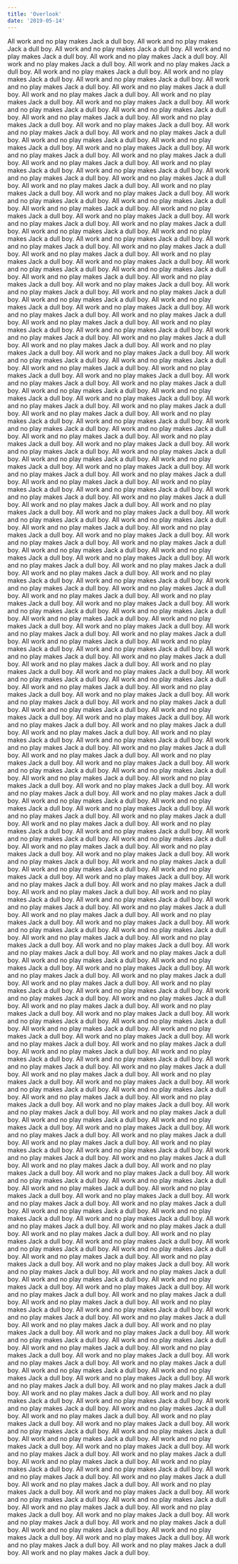 ```yaml
---
title: 'Overlook'
date: '2019-05-14'
---
```


All work and no play makes Jack a dull boy. All work and no play makes Jack a dull boy. All work and no play makes Jack a dull boy. All work and no play makes Jack a dull boy. All work and no play makes Jack a dull boy. All work and no play makes Jack a dull boy. All work and no play makes Jack a dull boy. All work and no play makes Jack a dull boy. All work and no play makes Jack a dull boy. All work and no play makes Jack a dull boy. All work and no play makes Jack a dull boy. All work and no play makes Jack a dull boy. All work and no play makes Jack a dull boy. All work and no play makes Jack a dull boy. All work and no play makes Jack a dull boy. All work and no play makes Jack a dull boy. All work and no play makes Jack a dull boy. All work and no play makes Jack a dull boy. All work and no play makes Jack a dull boy. All work and no play makes Jack a dull boy. All work and no play makes Jack a dull boy. All work and no play makes Jack a dull boy. All work and no play makes Jack a dull boy. All work and no play makes Jack a dull boy. All work and no play makes Jack a dull boy. All work and no play makes Jack a dull boy. All work and no play makes Jack a dull boy. All work and no play makes Jack a dull boy. All work and no play makes Jack a dull boy. All work and no play makes Jack a dull boy. All work and no play makes Jack a dull boy. All work and no play makes Jack a dull boy. All work and no play makes Jack a dull boy. All work and no play makes Jack a dull boy. All work and no play makes Jack a dull boy. All work and no play makes Jack a dull boy. All work and no play makes Jack a dull boy. All work and no play makes Jack a dull boy. All work and no play makes Jack a dull boy. All work and no play makes Jack a dull boy. All work and no play makes Jack a dull boy. All work and no play makes Jack a dull boy. All work and no play makes Jack a dull boy. All work and no play makes Jack a dull boy. All work and no play makes Jack a dull boy. All work and no play makes Jack a dull boy. All work and no play makes Jack a dull boy. All work and no play makes Jack a dull boy. All work and no play makes Jack a dull boy. All work and no play makes Jack a dull boy. All work and no play makes Jack a dull boy. All work and no play makes Jack a dull boy. All work and no play makes Jack a dull boy. All work and no play makes Jack a dull boy. All work and no play makes Jack a dull boy. All work and no play makes Jack a dull boy. All work and no play makes Jack a dull boy. All work and no play makes Jack a dull boy. All work and no play makes Jack a dull boy. All work and no play makes Jack a dull boy. All work and no play makes Jack a dull boy. All work and no play makes Jack a dull boy. All work and no play makes Jack a dull boy. All work and no play makes Jack a dull boy. All work and no play makes Jack a dull boy. All work and no play makes Jack a dull boy. All work and no play makes Jack a dull boy. All work and no play makes Jack a dull boy. All work and no play makes Jack a dull boy. All work and no play makes Jack a dull boy. All work and no play makes Jack a dull boy. All work and no play makes Jack a dull boy. All work and no play makes Jack a dull boy. All work and no play makes Jack a dull boy. All work and no play makes Jack a dull boy. All work and no play makes Jack a dull boy. All work and no play makes Jack a dull boy. All work and no play makes Jack a dull boy. All work and no play makes Jack a dull boy. All work and no play makes Jack a dull boy. All work and no play makes Jack a dull boy. All work and no play makes Jack a dull boy. All work and no play makes Jack a dull boy. All work and no play makes Jack a dull boy. All work and no play makes Jack a dull boy. All work and no play makes Jack a dull boy. All work and no play makes Jack a dull boy. All work and no play makes Jack a dull boy. All work and no play makes Jack a dull boy. All work and no play makes Jack a dull boy. All work and no play makes Jack a dull boy. All work and no play makes Jack a dull boy. All work and no play makes Jack a dull boy. All work and no play makes Jack a dull boy. All work and no play makes Jack a dull boy. All work and no play makes Jack a dull boy. All work and no play makes Jack a dull boy. All work and no play makes Jack a dull boy. All work and no play makes Jack a dull boy. All work and no play makes Jack a dull boy. All work and no play makes Jack a dull boy. All work and no play makes Jack a dull boy. All work and no play makes Jack a dull boy. All work and no play makes Jack a dull boy. All work and no play makes Jack a dull boy. All work and no play makes Jack a dull boy. All work and no play makes Jack a dull boy. All work and no play makes Jack a dull boy. All work and no play makes Jack a dull boy. All work and no play makes Jack a dull boy. All work and no play makes Jack a dull boy. All work and no play makes Jack a dull boy. All work and no play makes Jack a dull boy. All work and no play makes Jack a dull boy. All work and no play makes Jack a dull boy. All work and no play makes Jack a dull boy. All work and no play makes Jack a dull boy. All work and no play makes Jack a dull boy. All work and no play makes Jack a dull boy. All work and no play makes Jack a dull boy. All work and no play makes Jack a dull boy. All work and no play makes Jack a dull boy. All work and no play makes Jack a dull boy. All work and no play makes Jack a dull boy. All work and no play makes Jack a dull boy. All work and no play makes Jack a dull boy. All work and no play makes Jack a dull boy. All work and no play makes Jack a dull boy. All work and no play makes Jack a dull boy. All work and no play makes Jack a dull boy. All work and no play makes Jack a dull boy. All work and no play makes Jack a dull boy. All work and no play makes Jack a dull boy. All work and no play makes Jack a dull boy. All work and no play makes Jack a dull boy. All work and no play makes Jack a dull boy. All work and no play makes Jack a dull boy. All work and no play makes Jack a dull boy. All work and no play makes Jack a dull boy. All work and no play makes Jack a dull boy. All work and no play makes Jack a dull boy. All work and no play makes Jack a dull boy. All work and no play makes Jack a dull boy. All work and no play makes Jack a dull boy. All work and no play makes Jack a dull boy. All work and no play makes Jack a dull boy. All work and no play makes Jack a dull boy. All work and no play makes Jack a dull boy. All work and no play makes Jack a dull boy. All work and no play makes Jack a dull boy. All work and no play makes Jack a dull boy. All work and no play makes Jack a dull boy. All work and no play makes Jack a dull boy. All work and no play makes Jack a dull boy. All work and no play makes Jack a dull boy. All work and no play makes Jack a dull boy. All work and no play makes Jack a dull boy. All work and no play makes Jack a dull boy. All work and no play makes Jack a dull boy. All work and no play makes Jack a dull boy. All work and no play makes Jack a dull boy. All work and no play makes Jack a dull boy. All work and no play makes Jack a dull boy. All work and no play makes Jack a dull boy. All work and no play makes Jack a dull boy. All work and no play makes Jack a dull boy. All work and no play makes Jack a dull boy. All work and no play makes Jack a dull boy. All work and no play makes Jack a dull boy. All work and no play makes Jack a dull boy. All work and no play makes Jack a dull boy. All work and no play makes Jack a dull boy. All work and no play makes Jack a dull boy. All work and no play makes Jack a dull boy. All work and no play makes Jack a dull boy. All work and no play makes Jack a dull boy. All work and no play makes Jack a dull boy. All work and no play makes Jack a dull boy. All work and no play makes Jack a dull boy. All work and no play makes Jack a dull boy. All work and no play makes Jack a dull boy. All work and no play makes Jack a dull boy. All work and no play makes Jack a dull boy. All work and no play makes Jack a dull boy. All work and no play makes Jack a dull boy. All work and no play makes Jack a dull boy. All work and no play makes Jack a dull boy. All work and no play makes Jack a dull boy. All work and no play makes Jack a dull boy. All work and no play makes Jack a dull boy. All work and no play makes Jack a dull boy. All work and no play makes Jack a dull boy. All work and no play makes Jack a dull boy. All work and no play makes Jack a dull boy. All work and no play makes Jack a dull boy. All work and no play makes Jack a dull boy. All work and no play makes Jack a dull boy. All work and no play makes Jack a dull boy. All work and no play makes Jack a dull boy. All work and no play makes Jack a dull boy. All work and no play makes Jack a dull boy. All work and no play makes Jack a dull boy. All work and no play makes Jack a dull boy. All work and no play makes Jack a dull boy. All work and no play makes Jack a dull boy. All work and no play makes Jack a dull boy. All work and no play makes Jack a dull boy. All work and no play makes Jack a dull boy. All work and no play makes Jack a dull boy. All work and no play makes Jack a dull boy. All work and no play makes Jack a dull boy. All work and no play makes Jack a dull boy. All work and no play makes Jack a dull boy. All work and no play makes Jack a dull boy. All work and no play makes Jack a dull boy. All work and no play makes Jack a dull boy. All work and no play makes Jack a dull boy. All work and no play makes Jack a dull boy. All work and no play makes Jack a dull boy. All work and no play makes Jack a dull boy. All work and no play makes Jack a dull boy. All work and no play makes Jack a dull boy. All work and no play makes Jack a dull boy. All work and no play makes Jack a dull boy. All work and no play makes Jack a dull boy. All work and no play makes Jack a dull boy. All work and no play makes Jack a dull boy. All work and no play makes Jack a dull boy. All work and no play makes Jack a dull boy. All work and no play makes Jack a dull boy. All work and no play makes Jack a dull boy. All work and no play makes Jack a dull boy. All work and no play makes Jack a dull boy. All work and no play makes Jack a dull boy. All work and no play makes Jack a dull boy. All work and no play makes Jack a dull boy. All work and no play makes Jack a dull boy. All work and no play makes Jack a dull boy. All work and no play makes Jack a dull boy. All work and no play makes Jack a dull boy. All work and no play makes Jack a dull boy. All work and no play makes Jack a dull boy. All work and no play makes Jack a dull boy. All work and no play makes Jack a dull boy. All work and no play makes Jack a dull boy. All work and no play makes Jack a dull boy. All work and no play makes Jack a dull boy. All work and no play makes Jack a dull boy. All work and no play makes Jack a dull boy. All work and no play makes Jack a dull boy. All work and no play makes Jack a dull boy. All work and no play makes Jack a dull boy. All work and no play makes Jack a dull boy. All work and no play makes Jack a dull boy. All work and no play makes Jack a dull boy. All work and no play makes Jack a dull boy. All work and no play makes Jack a dull boy. All work and no play makes Jack a dull boy. All work and no play makes Jack a dull boy. All work and no play makes Jack a dull boy. All work and no play makes Jack a dull boy. All work and no play makes Jack a dull boy. All work and no play makes Jack a dull boy. All work and no play makes Jack a dull boy. All work and no play makes Jack a dull boy. All work and no play makes Jack a dull boy. All work and no play makes Jack a dull boy. All work and no play makes Jack a dull boy. All work and no play makes Jack a dull boy. All work and no play makes Jack a dull boy. All work and no play makes Jack a dull boy. All work and no play makes Jack a dull boy. All work and no play makes Jack a dull boy. All work and no play makes Jack a dull boy. All work and no play makes Jack a dull boy. All work and no play makes Jack a dull boy. All work and no play makes Jack a dull boy. All work and no play makes Jack a dull boy. All work and no play makes Jack a dull boy. All work and no play makes Jack a dull boy. All work and no play makes Jack a dull boy. All work and no play makes Jack a dull boy. All work and no play makes Jack a dull boy. All work and no play makes Jack a dull boy. All work and no play makes Jack a dull boy. All work and no play makes Jack a dull boy. All work and no play makes Jack a dull boy. All work and no play makes Jack a dull boy. All work and no play makes Jack a dull boy. All work and no play makes Jack a dull boy. All work and no play makes Jack a dull boy. All work and no play makes Jack a dull boy. All work and no play makes Jack a dull boy. All work and no play makes Jack a dull boy. All work and no play makes Jack a dull boy. All work and no play makes Jack a dull boy. All work and no play makes Jack a dull boy. All work and no play makes Jack a dull boy. All work and no play makes Jack a dull boy. All work and no play makes Jack a dull boy. All work and no play makes Jack a dull boy. All work and no play makes Jack a dull boy. All work and no play makes Jack a dull boy. All work and no play makes Jack a dull boy. All work and no play makes Jack a dull boy. All work and no play makes Jack a dull boy. All work and no play makes Jack a dull boy. All work and no play makes Jack a dull boy. All work and no play makes Jack a dull boy. All work and no play makes Jack a dull boy. All work and no play makes Jack a dull boy. All work and no play makes Jack a dull boy. All work and no play makes Jack a dull boy. All work and no play makes Jack a dull boy. All work and no play makes Jack a dull boy. All work and no play makes Jack a dull boy. All work and no play makes Jack a dull boy. All work and no play makes Jack a dull boy. All work and no play makes Jack a dull boy. All work and no play makes Jack a dull boy. All work and no play makes Jack a dull boy. All work and no play makes Jack a dull boy. All work and no play makes Jack a dull boy. All work and no play makes Jack a dull boy. All work and no play makes Jack a dull boy. All work and no play makes Jack a dull boy. All work and no play makes Jack a dull boy. All work and no play makes Jack a dull boy. All work and no play makes Jack a dull boy. All work and no play makes Jack a dull boy. All work and no play makes Jack a dull boy. All work and no play makes Jack a dull boy. All work and no play makes Jack a dull boy. 